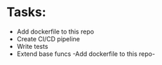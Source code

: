 # Tasks:
* Add dockerfile to this repo
* Create CI/CD pipeline
* Write tests
* Extend base funcs
-Add dockerfile to this repo-
